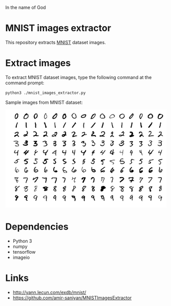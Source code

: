In the name of God

# MNIST images extractor
This repository extracts [MNIST](http://yann.lecun.com/exdb/mnist/) dataset images.

# Extract images
To extract MNIST dataset images, type the following command at the command prompt:
```
python3 ./mnist_images_extractor.py
```

Sample images from MNIST dataset:

![mnist sample](mnist_sample.png)

# Dependencies
* Python 3
* numpy
* tensorflow
* imageio

# Links
* http://yann.lecun.com/exdb/mnist/
* https://github.com/amir-saniyan/MNISTImagesExtractor
